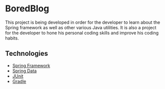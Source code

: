 # BoredBlog
This project is being developed in order for the developer to learn about the
Spring framework as well as other various Java utilities. It is also a project
for the developer to hone his personal coding skills and improve his coding
habits.

## Technologies
 * [Spring Framework](http://projects.spring.io/spring-framework/)
 * [Spring Data](http://projects.spring.io/spring-data/)
 * [JUnit](http://junit.org/)
 * [Gradle](https://gradle.org/)